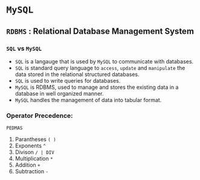 # `MySQL`

## `RDBMS` : Relational Database Management System

### `SQL` vs `MySQL`

- `SQL` is a langauge that is used by `MySQL` to communicate with databases.
- `SQL` is standard query language to `access`, `update` and `manipulate` the data stored in the relational structured databases.
- `SQL` is used to write queries for databases.
- `MySQL` is RDBMS, used to manage and stores the existing data in a database in well organized manner.
- `MySQL` handles the management of data into tabular format. 

### Operator Precedence:

`PEDMAS`
1. Parantheses `( )`
2. Exponents `^`
3. Divison `/ | DIV`
4. Multiplication `*`
5. Addition `+`
6. Subtraction `-`
